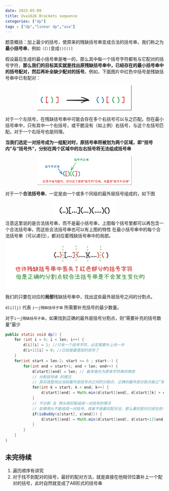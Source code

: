 ```yaml
---
date: 2025-05-09
title: Uva1626 Brackets sequence 
categories: ["dp"]
tags : ["dp","linear dp","uva"]
---
```


题意概括：加上最少的括号，使原来的残缺括号串变成合法的括号串，我们称之为**最小括号串**，例如`（[）]`变成`()[()]`

假设最后生成的最小括号串是唯一的，那么其中每一个括号字符都有与它配对的括号字符，**那么我们的目标其实就是找出原残缺括号串中，已经存在的最小括号串中的括号配对，然后再补全缺少配对的括号**。例如，下面图片中红色中括号是残缺括号串中已有配对：

<div align="center">
<img src="./img/Uva1626_1.png" alt="#" width="300px"/>
</div>


对于一个左括号，在残缺括号串中可能会存在多个右括号可以与之匹配。但在最小括号串中，只有其中一个右括号，或干脆没有（如上例）右括号，与这个左括号匹配。对于一个右括号也是同理。

**当我们选定一对括号成为一组配对时，原括号串将被划为两个区域，即“括号内”与“括号外”，分别在两个区域中的左右括号将无法组成括号串**

<div align="center">
<img src="./img/Uva1626_2.png" alt="#" width="300px"/>
</div>

对于一个**合法括号串**，一定是由一个或多个同级的最外层括号组成的，如下图
<div align="center">
<img src="./img/Uva1626_3.png" alt="#" width="200px"/>
</div>
注意这里说的是合法括号串，而不是最小括号串，上图每个括号里都可以再包含一个合法括号串，而这些合法括号串也可以有上图的特性
在最小括号串中的每个合法括号串（可以递归），都对应着残缺括号串中的局部。

<div align="center">
<img src="./img/Uva1626_4.png" alt="#" width="500px"/>
</div>

我们的只要在对应的**局部**残缺括号串中，找出这些最外层括号之间的分割点。

`d[i][j]` 代表 `i～j残缺括号子串` 所需要补充括号的最少数量。

对于`i～j残缺括号子串`，如果找到正确的最外层括号分割点，则“需要补充的括号数量”最少
```java
public static void dp() {
    for (int i = 0; i < len; i++) {
        d[i][i] = 1; //只有一个括号字符，必定需要补上另一半
        d[i+1][i] = 0; //已经是最里层的括号了
    }
    for(int start = len-2; start >= 0 ; start--) {
        for(int end = start+1; end < len; end++) {
            d[start][end] = len; // 最多增长为原来字符串的两倍
            // 分割括号串 的情况
            // 其实就是找出当前最外层括号对之间的分割点，正确的最外层分割点能让“需要补充的括号数量”最少
            for(int k = start; k < end; k++) {
                d[start][end] = Math.min(d[start][end], d[start][k] + d[k+1][end]);
            }
            // 不分割 且 两头刚好能组成一对括号的情况
            // 如果两头不能组成一对括号，或者不是最优配对法，那么最优配对已经在前一种（分割）的情况里了
            if(isBuddy(s[start], s[end])) {
                d[start][end] = Math.min(d[start][end], d[start+1][end-1]);
            }
        }
    }
}
```    


## 未完待续
1. 遍历顺序有讲究
2. 对于找不到配对的括号，最好的配对方法，就是直接在他相邻位置补上一个配对的括号，此时自然就变成了AB形式的括号串
